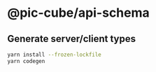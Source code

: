 # @pic-cube/api-schema

## Generate server/client types

```bash
yarn install --frozen-lockfile
yarn codegen
```
